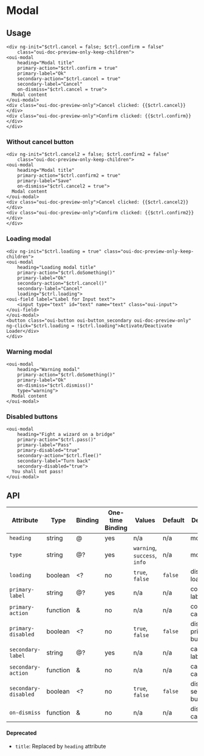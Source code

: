 # Modal

## Usage

```html:preview
<div ng-init="$ctrl.cancel = false; $ctrl.confirm = false"
    class="oui-doc-preview-only-keep-children">
<oui-modal
    heading="Modal title"
    primary-action="$ctrl.confirm = true"
    primary-label="Ok"
    secondary-action="$ctrl.cancel = true"
    secondary-label="Cancel"
    on-dismiss="$ctrl.cancel = true">
  Modal content
</oui-modal>
<div class="oui-doc-preview-only">Cancel clicked: {{$ctrl.cancel}}</div>
<div class="oui-doc-preview-only">Confirm clicked: {{$ctrl.confirm}}</div>
</div>
```

### Without cancel button

```html:preview
<div ng-init="$ctrl.cancel2 = false; $ctrl.confirm2 = false"
    class="oui-doc-preview-only-keep-children">
<oui-modal
    heading="Modal title"
    primary-action="$ctrl.confirm2 = true"
    primary-label="Save"
    on-dismiss="$ctrl.cancel2 = true">
  Modal content
</oui-modal>
<div class="oui-doc-preview-only">Cancel clicked: {{$ctrl.cancel2}}</div>
<div class="oui-doc-preview-only">Confirm clicked: {{$ctrl.confirm2}}</div>
</div>
```

### Loading modal

```html:preview
<div ng-init="$ctrl.loading = true" class="oui-doc-preview-only-keep-children">
<oui-modal
    heading="Loading modal title"
    primary-action="$ctrl.doSomething()"
    primary-label="Ok"
    secondary-action="$ctrl.cancel()"
    secondary-label="Cancel"
    loading="$ctrl.loading">
<oui-field label="Label for Input text">
    <input type="text" id="text" name="text" class="oui-input">
</oui-field>
</oui-modal>
<button class="oui-button oui-button_secondary oui-doc-preview-only" ng-click="$ctrl.loading = !$ctrl.loading">Activate/Deactivate Loader</div>
</div>
```

### Warning modal

```html:preview
<oui-modal
    heading="Warning modal"
    primary-action="$ctrl.doSomething()"
    primary-label="Ok"
    on-dismiss="$ctrl.dismiss()"
    type="warning">
  Modal content
</oui-modal>
```

### Disabled buttons

```html:preview
<oui-modal
    heading="Fight a wizard on a bridge"
    primary-action="$ctrl.pass()"
    primary-label="Pass"
    primary-disabled="true"
    secondary-action="$ctrl.flee()"
    secondary-label="Turn back"
    secondary-disabled="true">
  You shall not pass!
</oui-modal>
```

## API

| Attribute             | Type      | Binding   | One-time Binding | Values                         | Default   | Description
| ----                  | ----      | ----      | ----             | ----                           | ----      | ----
| `heading`             | string    | @         | yes              | n/a                            | n/a       | modal title
| `type`                | string    | @?        | yes              | `warning`, `success`, `info`   | n/a       | modal type
| `loading`             | boolean   | <?        | no               | `true`, `false`                | `false`   | display loader flag
| `primary-label`       | string    | @?        | yes              | n/a                            | n/a       | confirmation label
| `primary-action`      | function  | &         | no               | n/a                            | n/a       | confirmation callback
| `primary-disabled`    | boolean   | <?        | no               | `true`, `false`                | `false`   | disable the primary button
| `secondary-label`     | string    | @?        | yes              | n/a                            | n/a       | cancellation label
| `secondary-action`    | function  | &         | no               | n/a                            | n/a       | cancellation callback
| `secondary-disabled`  | boolean   | <?        | no               | `true`, `false`                | `false`   | disable the secondary button
| `on-dismiss`          | function  | &         | no               | n/a                            | n/a       | dismiss callback

#### Deprecated

* `title`: Replaced by `heading` attribute
